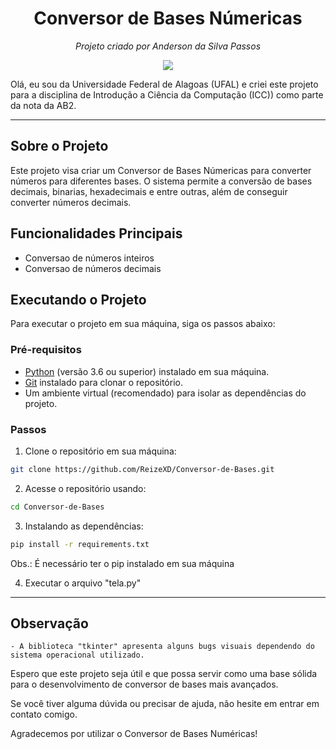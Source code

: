 
<h1 align="center"> Conversor de Bases Númericas</h1>
<p align="center">
  <em>Projeto criado por Anderson da Silva Passos</em>
</p>

<p align="center">
  <img src="https://upload.wikimedia.org/wikipedia/commons/7/71/Bras%C3%A3o_Ufal.png">
</p>

Olá, eu sou da Universidade Federal de Alagoas (UFAL) e criei  este projeto para a disciplina de Introdução a Ciência da Computação (ICC)) como parte da nota da AB2.

---

## Sobre o Projeto

Este projeto visa criar um Conversor de Bases Númericas para converter números para diferentes bases. O sistema permite a conversão de bases decimais, binarias, hexadecimais e entre outras, além de conseguir converter números decimais.

## Funcionalidades Principais

- Conversao de números inteiros
- Conversao de números decimais

## Executando o Projeto

Para executar o projeto em sua máquina, siga os passos abaixo:

### Pré-requisitos

- [Python](https://www.python.org/) (versão 3.6 ou superior) instalado em sua máquina.
- [Git](https://git-scm.com/) instalado para clonar o repositório.
- Um ambiente virtual (recomendado) para isolar as dependências do projeto.

### Passos

1. Clone o repositório em sua máquina:
  ```bash
  git clone https://github.com/ReizeXD/Conversor-de-Bases.git
  ```
2. Acesse o repositório usando:
  ```bash
  cd Conversor-de-Bases
  ```
3. Instalando as dependências:
  ```bash
  pip install -r requirements.txt
  ```
  Obs.: É necessário ter o pip instalado em sua máquina
  
4. Executar o arquivo "tela.py"
------------------------------------------------------------------------------------------------

## Observação
    - A biblioteca "tkinter" apresenta alguns bugs visuais dependendo do sistema operacional utilizado.

Espero que este projeto seja útil e que possa servir como uma base sólida para o desenvolvimento de conversor de bases mais avançados.

Se você tiver alguma dúvida ou precisar de ajuda, não hesite em entrar em contato comigo.

Agradecemos por utilizar o Conversor de Bases Numéricas!
